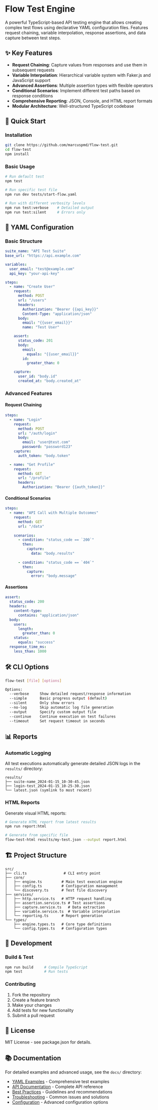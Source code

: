 # Flow Test Engine

A powerful TypeScript-based API testing engine that allows creating complex test flows using declarative YAML configuration files. Features request chaining, variable interpolation, response assertions, and data capture between test steps.

## ✨ Key Features

- **Request Chaining**: Capture values from responses and use them in subsequent requests
- **Variable Interpolation**: Hierarchical variable system with Faker.js and JavaScript support  
- **Advanced Assertions**: Multiple assertion types with flexible operators
- **Conditional Scenarios**: Implement different test paths based on response conditions
- **Comprehensive Reporting**: JSON, Console, and HTML report formats
- **Modular Architecture**: Well-structured TypeScript codebase

## 🚀 Quick Start

### Installation

```bash
git clone https://github.com/marcuspmd/flow-test.git
cd flow-test
npm install
```

### Basic Usage

```bash
# Run default test
npm test

# Run specific test file  
npm run dev tests/start-flow.yaml

# Run with different verbosity levels
npm run test:verbose    # Detailed output
npm run test:silent     # Errors only
```

## 📝 YAML Configuration

### Basic Structure

```yaml
suite_name: "API Test Suite"
base_url: "https://api.example.com"

variables:
  user_email: "test@example.com"
  api_key: "your-api-key"

steps:
  - name: "Create User"
    request:
      method: POST
      url: "/users"
      headers:
        Authorization: "Bearer {{api_key}}"
        Content-Type: "application/json"
      body:
        email: "{{user_email}}"
        name: "Test User"

    assert:
      status_code: 201
      body:
        email:
          equals: "{{user_email}}"
        id:
          greater_than: 0

    capture:
      user_id: "body.id"
      created_at: "body.created_at"
```

### Advanced Features

#### Request Chaining
```yaml
steps:
  - name: "Login"
    request:
      method: POST
      url: "/auth/login"
      body:
        email: "user@test.com"
        password: "password123"
    capture:
      auth_token: "body.token"

  - name: "Get Profile" 
    request:
      method: GET
      url: "/profile"
      headers:
        Authorization: "Bearer {{auth_token}}"
```

#### Conditional Scenarios
```yaml
steps:
  - name: "API Call with Multiple Outcomes"
    request:
      method: GET
      url: "/data"
    
    scenarios:
      - condition: "status_code == `200`"
        then:
          capture:
            data: "body.results"
      
      - condition: "status_code == `404`"
        then:
          capture:
            error: "body.message"
```

#### Assertions
```yaml
assert:
  status_code: 200
  headers:
    content-type:
      contains: "application/json"
  body:
    users:
      length:
        greater_than: 0
    status:
      equals: "success"
  response_time_ms:
    less_than: 1000
```

## 🛠️ CLI Options

```bash
flow-test [file] [options]

Options:
  --verbose     Show detailed request/response information
  --simple      Basic progress output (default)
  --silent      Only show errors
  --no-log      Skip automatic log file generation
  --output      Specify custom output file
  --continue    Continue execution on test failures
  --timeout     Set request timeout in seconds
```

## 📊 Reports

### Automatic Logging
All test executions automatically generate detailed JSON logs in the `results/` directory:

```
results/
├── suite-name_2024-01-15_10-30-45.json
├── login-test_2024-01-15_10-25-30.json
└── latest.json (symlink to most recent)
```

### HTML Reports
Generate visual HTML reports:

```bash
# Generate HTML report from latest results
npm run report:html

# Generate from specific file
flow-test-html results/my-test.json --output report.html
```

## 🏗️ Project Structure

```
src/
├── cli.ts                 # CLI entry point
├── core/
│   ├── engine.ts         # Main test execution engine
│   ├── config.ts         # Configuration management
│   └── discovery.ts      # Test file discovery
├── services/
│   ├── http.service.ts   # HTTP request handling
│   ├── assertion.service.ts # Test assertions
│   ├── capture.service.ts   # Data extraction
│   ├── variable.service.ts  # Variable interpolation
│   └── reporting.ts      # Report generation
└── types/
    ├── engine.types.ts   # Core type definitions
    └── config.types.ts   # Configuration types
```

## 🔧 Development

### Build & Test

```bash
npm run build     # Compile TypeScript
npm test          # Run tests
```

### Contributing

1. Fork the repository
2. Create a feature branch
3. Make your changes
4. Add tests for new functionality
5. Submit a pull request

## 📄 License

MIT License - see package.json for details.

## 📚 Documentation

For detailed examples and advanced usage, see the `docs/` directory:

- [YAML Examples](./docs/YAML_EXAMPLES.md) - Comprehensive test examples
- [API Documentation](./docs/API_DOCUMENTATION.md) - Complete API reference
- [Best Practices](./docs/BEST_PRACTICES.md) - Guidelines and recommendations
- [Troubleshooting](./docs/TROUBLESHOOTING.md) - Common issues and solutions
- [Configuration](./docs/CONFIGURATION.md) - Advanced configuration options